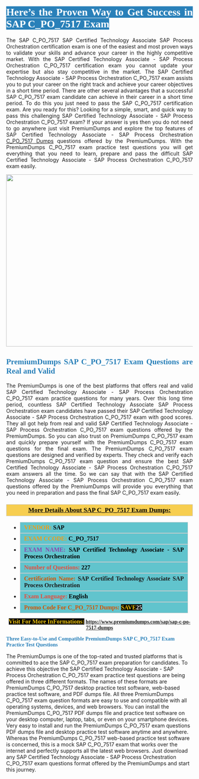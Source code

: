 <h1 style="text-align: justify;"><span style="color:#ffffff;"><span style="font-family:Georgia,serif;"><strong><span style="background-color:#2980b9;">Here’s the Proven Way to Get Success in SAP C_PO_7517 Exam</span></strong></span></span></h1>

<p style="text-align: justify;">The SAP C_PO_7517 SAP Certified Technology Associate SAP Process Orchestration certification exam is one of the easiest and most proven ways to validate your skills and advance your career in the highly competitive market. With the SAP Certified Technology Associate - SAP Process Orchestration C_PO_7517 certification exam you cannot update your expertise but also stay competitive in the market. The SAP Certified Technology Associate - SAP Process Orchestration C_PO_7517 exam assists you to put your career on the right track and achieve your career objectives in a short time period. There are other several advantages that a successful SAP C_PO_7517 exam candidate can achieve in their career in a short time period. To do this you just need to pass the SAP C_PO_7517 certification exam. Are you ready for this? Looking for a simple, smart, and quick way to pass this challenging SAP Certified Technology Associate - SAP Process Orchestration C_PO_7517 exam? If your answer is yes then you do not need to go anywhere just visit PremiumDumps and explore the top features of SAP Certified Technology Associate - SAP Process Orchestration <a href="https://www.premiumdumps.com/sap/sap-c-po-7517-dumps">C_PO_7517 Dumps</a> questions offered by the PremiumDumps. With the PremiumDumps C_PO_7517 exam practice test questions you will get everything that you need to learn, prepare and pass the difficult SAP Certified Technology Associate - SAP Process Orchestration C_PO_7517 exam easily.</p>

<p style="text-align: center;"><a href="https://www.premiumdumps.com/sap/sap-c-po-7517-dumps"><img alt="" src="https://i.imgur.com/KJGzbJ2.jpeg" style="width: 700px; height: 465px;" /></a></p>

<h2 style="text-align: justify;"><span style="color:#2980b9;"><span style="font-family:Georgia,serif;"><strong>PremiumDumps SAP C_PO_7517 Exam Questions are Real and Valid</strong></span></span></h2>

<p style="text-align: justify;">The PremiumDumps is one of the best platforms that offers real and valid SAP Certified Technology Associate - SAP Process Orchestration C_PO_7517 exam practice questions for many years. Over this long time period, countless SAP Certified Technology Associate SAP Process Orchestration exam candidates have passed their SAP Certified Technology Associate - SAP Process Orchestration C_PO_7517 exam with good scores. They all got help from real and valid SAP Certified Technology Associate - SAP Process Orchestration C_PO_7517 exam questions offered by the PremiumDumps. So you can also trust on PremiumDumps C_PO_7517 exam and quickly prepare yourself with the PremiumDumps C_PO_7517 exam questions for the final exam. The PremiumDumps C_PO_7517 exam questions are designed and verified by experts. They check and verify each PremiumDumps C_PO_7517 exam question and ensure the best SAP Certified Technology Associate - SAP Process Orchestration C_PO_7517 exam answers all the time. So we can say that with the SAP Certified Technology Associate - SAP Process Orchestration C_PO_7517 exam questions offered by the PremiumDumps will provide you everything that you need in preparation and pass the final SAP C_PO_7517 exam easily.</p>

<h3 style="background: #f7ce50; border: 1px solid rgb(204, 204, 204); padding: 5px 10px; text-align: center;"><span style="font-family:Georgia,serif;"><u><u><span style="color:#000000;"><span style="font-size:11pt"><span style="line-height:normal"><b><span style="font-size:13.0pt"><span cambria="">More Details About SAP C_PO_7517 Exam Dumps:</span></span></b></span></span></span></u></u></span></h3>

<ul>
	<li style="margin:0cm 10pt">
	<div style="background:#61c4cd; border: 1px solid rgb(204, 204, 204); padding: 5px 10px; text-align: justify;"><span style="font-family:Georgia,serif;"><span style="font-size:11pt"><span style="line-height:normal"><b><span style="font-size:12.0pt"><span new="" roman="" times=""><span style="color:#f39c12;">VENDOR:</span> <span style="color:#000000;">SAP</span></span></span></b></span></span></span></div>
	</li>
	<li style="margin:0cm 10pt">
	<div style="background: #61c4cd; border: 1px solid rgb(204, 204, 204); padding: 5px 10px; text-align: justify;"><span style="font-family:Georgia,serif;"><span style="font-size:11pt"><span style="line-height:normal"><b><span style="font-size:12.0pt"><span new="" roman="" times=""><span style="color:#f39c12;">EXAM CCODE:</span> <span style="color:#000000;">C_PO_7517</span></span></span></b></span></span></span></div>
	</li>
	<li style="margin:0cm 10pt">
	<div style="background: #61c4cd; border: 1px solid rgb(204, 204, 204); padding: 5px 10px; text-align: justify;"><span style="font-family:Georgia,serif;"><span style="font-size:11pt"><span style="line-height:normal"><b><span style="font-size:12.0pt"><span new="" roman="" times=""><span style="color:#8e44ad;">EXAM NAME:</span> <span style="color:#000000;">SAP Certified Technology Associate - SAP Process Orchestration</span></span></span></b></span></span></span></div>
	</li>
	<li style="margin:0cm 10pt">
	<div style="background: #61c4cd; border: 1px solid rgb(204, 204, 204); padding: 5px 10px;"><span style="font-family:Georgia,serif;"><span style="font-size:11pt"><span style="line-height:normal"><b><span style="font-size:12.0pt"><span new="" roman="" times=""><span style="color:#e74c3c;">Number of Questions:</span><span style="color:#000000;"><span style="color:#f1c40f;"> </span>227</span></span></span></b></span></span></span></div>
	</li>
	<li style="margin:0cm 10pt">
	<div style="background: #61c4cd; border: 1px solid rgb(204, 204, 204); padding: 5px 10px; text-align: justify;"><span style="font-family:Georgia,serif;"><span style="font-size:11pt"><span style="line-height:normal"><b><span style="font-size:12.0pt"><span new="" roman="" times=""><span style="color:#d35400;">Certification Name:</span> SAP Certified Technology Associate SAP Process Orchestration</span></span></b></span></span></span></div>
	</li>
	<li style="margin:0cm 10pt">
	<div style="background: #61c4cd; border: 1px solid rgb(204, 204, 204); padding: 5px 10px; text-align: justify;"><span style="font-family:Georgia,serif;"><span style="font-size:11pt"><span style="line-height:normal"><b><span style="font-size:12.0pt"><span new="" roman="" times=""><span style="color:#e74c3c;">Exam Language:</span> <span style="color:#000000;">English</span></span></span></b></span></span></span></div>
	</li>
	<li style="margin:0cm 10pt">
	<div style="background: #61c4cd; border: 1px solid rgb(204, 204, 204); padding: 5px 10px;"><span style="font-family:Georgia,serif;"><span style="font-size:11pt"><span style="line-height:normal"><b><span style="font-size:12.0pt"><span new="" roman="" times=""><span style="color:#d35400;">Promo Code For C_PO_7517 Dumps:</span><span style="color:#f1c40f;"> <span style="background-color:#000000;">SAVE</span></span><span style="color:#ffffff;"><span style="background-color:#000000;">25</span></span></span></span></b></span></span></span></div>
	</li>
</ul>

<p style="text-align: center;"><span style="font-family:Georgia,serif;"><strong><span style="font-size:16px;"><span style="color:#f1c40f;"><span style="background-color:#000000;">Visit For More InFormations:</span></span></span> <a href="https://www.premiumdumps.com/sap/sap-c-po-7517-dumps">https://www.premiumdumps.com/sap/sap-c-po-7517-dumps</a></strong></span></p>

<p><span style="color:#2980b9;"><span style="font-family:Georgia,serif;"><strong><strong><strong>Three Easy-to-Use and Compatible PremiumDumps SAP C_PO_7517 Exam Practice Test Questions</strong></strong></strong></span></span></p>

<p>The PremiumDumps is one of the top-rated and trusted platforms that is committed to ace the SAP C_PO_7517 exam preparation for candidates. To achieve this objective the SAP Certified Technology Associate - SAP Process Orchestration C_PO_7517 exam practice test questions are being offered in three different formats. The names of these formats are PremiumDumps C_PO_7517 desktop practice test software, web-based practice test software, and PDF dumps file. All three PremiumDumps C_PO_7517 exam question formats are easy to use and compatible with all operating systems, devices, and web browsers. You can install the PremiumDumps C_PO_7517 PDF dumps file and practice test software on your desktop computer, laptop, tabs, or even on your smartphone devices. Very easy to install and run the PremiumDumps C_PO_7517 exam questions PDF dumps file and desktop practice test software anytime and anywhere. Whereas the PremiumDumps C_PO_7517 web-based practice test software is concerned, this is a mock SAP C_PO_7517 exam that works over the internet and perfectly supports all the latest web browsers. Just download any SAP Certified Technology Associate - SAP Process Orchestration C_PO_7517 exam questions format offered by the PremiumDumps and start this journey.</p>
